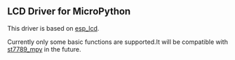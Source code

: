 LCD Driver for MicroPython
------------------------------

This driver is based on [esp_lcd](https://docs.espressif.com/projects/esp-idf/en/latest/esp32/api-reference/peripherals/lcd.html).

Currently only some basic functions are supported.It will be compatible with [st7789_mpy](https://github.com/russhughes/st7789_mpy) in the future.
